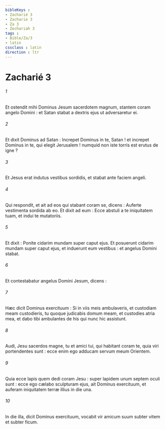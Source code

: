```yaml
---
bibleKeys : 
- Zacharié 3
- Zacharie 3
- Za 3
- Zechariah 3
tags : 
- Bible/Za/3
- latin
cssclass : latin
direction : ltr
---
```


# Zacharié 3

###### 1
Et ostendit mihi Dominus Jesum sacerdotem magnum, stantem coram angelo Domini : et Satan stabat a dextris ejus ut adversaretur ei.
###### 2
Et dixit Dominus ad Satan : Increpet Dominus in te, Satan ! et increpet Dominus in te, qui elegit Jerusalem ! numquid non iste torris est erutus de igne ?
###### 3
Et Jesus erat indutus vestibus sordidis, et stabat ante faciem angeli.
###### 4
Qui respondit, et ait ad eos qui stabant coram se, dicens : Auferte vestimenta sordida ab eo. Et dixit ad eum : Ecce abstuli a te iniquitatem tuam, et indui te mutatoriis.
###### 5
Et dixit : Ponite cidarim mundam super caput ejus. Et posuerunt cidarim mundam super caput ejus, et induerunt eum vestibus : et angelus Domini stabat.
###### 6
Et contestabatur angelus Domini Jesum, dicens :
###### 7
Hæc dicit Dominus exercituum : Si in viis meis ambulaveris, et custodiam meam custodieris, tu quoque judicabis domum meam, et custodies atria mea, et dabo tibi ambulantes de his qui nunc hic assistunt.
###### 8
Audi, Jesu sacerdos magne, tu et amici tui, qui habitant coram te, quia viri portendentes sunt : ecce enim ego adducam servum meum Orientem.
###### 9
Quia ecce lapis quem dedi coram Jesu : super lapidem unum septem oculi sunt : ecce ego cælabo sculpturam ejus, ait Dominus exercituum, et auferam iniquitatem terræ illius in die una.
###### 10
In die illa, dicit Dominus exercituum, vocabit vir amicum suum subter vitem et subter ficum.
